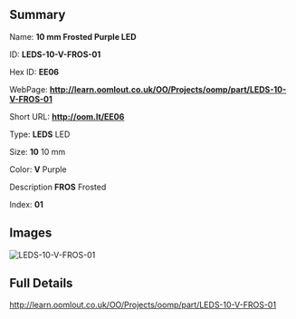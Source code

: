 

## Summary
 
Name: __10 mm Frosted Purple LED__

ID: __LEDS-10-V-FROS-01__

Hex ID: __EE06__

WebPage: __http://learn.oomlout.co.uk/OO/Projects/oomp/part/LEDS-10-V-FROS-01__

Short URL: __http://oom.lt/EE06__


Type: __LEDS__ LED 

Size: __10__ 10 mm 

Color: __V__ Purple 

Description __FROS__ Frosted 

Index: __01__


## Images
![LEDS-10-V-FROS-01](http://oomlout.com/oomp-gen/parts/LEDS-10-V-FROS-01/LEDS-10-V-FROS-01_420.jpg)



## Full Details

 http://learn.oomlout.co.uk/OO/Projects/oomp/part/LEDS-10-V-FROS-01














